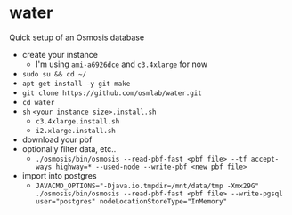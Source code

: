 water
==============

Quick setup of an Osmosis database

- create your instance
  - I'm using `ami-a6926dce` and `c3.4xlarge` for now
- `sudo su && cd ~/`
- `apt-get install -y git make`
- `git clone https://github.com/osmlab/water.git`
- `cd water`
- `sh` `<your instance size>.install.sh`
    - `c3.4xlarge.install.sh`
    - `i2.xlarge.install.sh`
- download your pbf
- optionally filter data, etc..
    - `./osmosis/bin/osmosis --read-pbf-fast <pbf file> --tf accept-ways highway=* --used-node --write-pbf <new pbf file>`
- import into postgres
    - `JAVACMD_OPTIONS="-Djava.io.tmpdir=/mnt/data/tmp -Xmx29G" ./osmosis/bin/osmosis --read-pbf-fast <pbf file> --write-pgsql user="postgres" nodeLocationStoreType="InMemory"`
